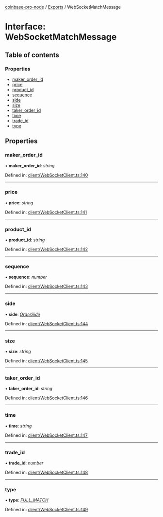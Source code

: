 [coinbase-pro-node](../README.md) / [Exports](../modules.md) / WebSocketMatchMessage

# Interface: WebSocketMatchMessage

## Table of contents

### Properties

- [maker\_order\_id](websocketmatchmessage.md#maker_order_id)
- [price](websocketmatchmessage.md#price)
- [product\_id](websocketmatchmessage.md#product_id)
- [sequence](websocketmatchmessage.md#sequence)
- [side](websocketmatchmessage.md#side)
- [size](websocketmatchmessage.md#size)
- [taker\_order\_id](websocketmatchmessage.md#taker_order_id)
- [time](websocketmatchmessage.md#time)
- [trade\_id](websocketmatchmessage.md#trade_id)
- [type](websocketmatchmessage.md#type)

## Properties

### maker\_order\_id

• **maker\_order\_id**: *string*

Defined in: [client/WebSocketClient.ts:140](https://github.com/bennycode/coinbase-pro-node/blob/a54e177/src/client/WebSocketClient.ts#L140)

___

### price

• **price**: *string*

Defined in: [client/WebSocketClient.ts:141](https://github.com/bennycode/coinbase-pro-node/blob/a54e177/src/client/WebSocketClient.ts#L141)

___

### product\_id

• **product\_id**: *string*

Defined in: [client/WebSocketClient.ts:142](https://github.com/bennycode/coinbase-pro-node/blob/a54e177/src/client/WebSocketClient.ts#L142)

___

### sequence

• **sequence**: *number*

Defined in: [client/WebSocketClient.ts:143](https://github.com/bennycode/coinbase-pro-node/blob/a54e177/src/client/WebSocketClient.ts#L143)

___

### side

• **side**: [*OrderSide*](../enums/orderside.md)

Defined in: [client/WebSocketClient.ts:144](https://github.com/bennycode/coinbase-pro-node/blob/a54e177/src/client/WebSocketClient.ts#L144)

___

### size

• **size**: *string*

Defined in: [client/WebSocketClient.ts:145](https://github.com/bennycode/coinbase-pro-node/blob/a54e177/src/client/WebSocketClient.ts#L145)

___

### taker\_order\_id

• **taker\_order\_id**: *string*

Defined in: [client/WebSocketClient.ts:146](https://github.com/bennycode/coinbase-pro-node/blob/a54e177/src/client/WebSocketClient.ts#L146)

___

### time

• **time**: *string*

Defined in: [client/WebSocketClient.ts:147](https://github.com/bennycode/coinbase-pro-node/blob/a54e177/src/client/WebSocketClient.ts#L147)

___

### trade\_id

• **trade\_id**: *number*

Defined in: [client/WebSocketClient.ts:148](https://github.com/bennycode/coinbase-pro-node/blob/a54e177/src/client/WebSocketClient.ts#L148)

___

### type

• **type**: [*FULL\_MATCH*](../enums/websocketresponsetype.md#full_match)

Defined in: [client/WebSocketClient.ts:149](https://github.com/bennycode/coinbase-pro-node/blob/a54e177/src/client/WebSocketClient.ts#L149)
